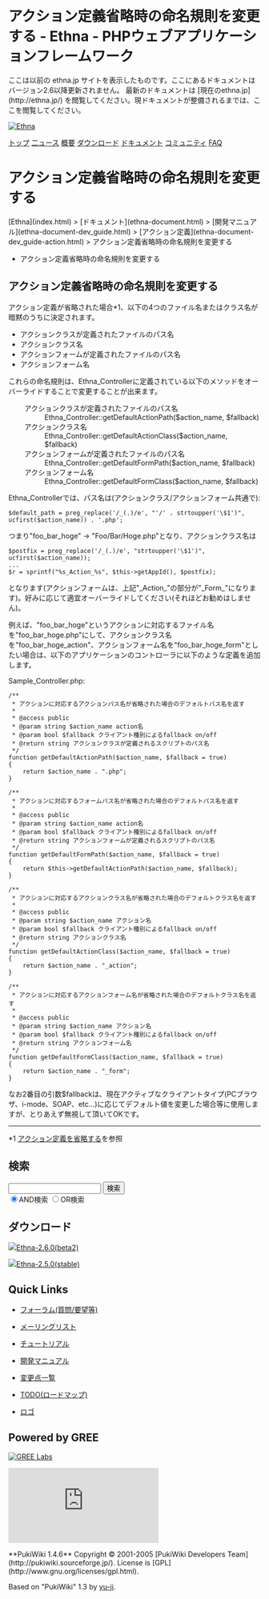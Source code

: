 # アクション定義省略時の命名規則を変更する - Ethna - PHPウェブアプリケーションフレームワーク</title>
 <link rel="stylesheet" href="skin/ethna/ethna.css" title="ethna" type="text/css" charset="utf-8">

 <link rel="alternate" type="application/rss+xml" title="RSS" href="cmd=rss.html">

 <script type="text/javascript" src="skin/trackback.js"></script>

</head>
ここは以前の ethna.jp サイトを表示したものです。ここにあるドキュメントはバージョン2.6以降更新されません。  
最新のドキュメントは [現在のethna.jp](http://ethna.jp/) を閲覧してください。現ドキュメントが整備されるまでは、ここを閲覧してください。

<!-- ??BEGIN id:wrapper --><!-- ?? Navigator ?? ======================================================= -->

[![Ethna](image/navlogo.gif)](/)

[トップ](ethna.html "ethna (11d)") [二ュース](ethna-news.html "ethna-news (11d)") [概要](ethna-about.html "ethna-about (11d)") [ダウンロード](ethna-download.html "ethna-download (25d)") [ドキュメント](ethna-document.html "ethna-document (884d)") [コミュニティ](ethna-community.html "ethna-community (619d)") [FAQ](ethna-document-faq.html "ethna-document-faq (1240d)")

<!-- ?? Header ?? ========================================================== -->

# アクション定義省略時の命名規則を変更する 

<!-- ?? Content ?? ========================================================= -->
<!-- ??BEGIN id:main -->
<!-- ??BEGIN id:wrap_content -->
<!-- ??BEGIN id:content -->
<!-- ??BEGIN id:page_navigator -->
<!-- ??END id:PageNavigator -->
<!-- ??BEGIN id:body --> [Ethna](index.html) > [ドキュメント](ethna-document.html) > [開発マニュアル](ethna-document-dev_guide.html) > [アクション定義](ethna-document-dev_guide-action.html) > アクション定義省略時の命名規則を変更する 

- アクション定義省略時の命名規則を変更する 

## アクション定義省略時の命名規則を変更する [](ethna-document-dev_guide-action-namingconvention.html#g2951490 "g2951490")

アクション定義が省略された場合\*1、以下の4つのファイル名またはクラス名が暗黙のうちに決定されます。

- アクションクラスが定義されたファイルのパス名
- アクションクラス名
- アクションフォームが定義されたファイルのパス名
- アクションフォーム名

これらの命名規則は、Ethna\_Controllerに定義されている以下のメソッドをオーバーライドすることで変更することが出来ます。

<dl class="list1" style="padding-left:16px;margin-left:16px">
<dt>アクションクラスが定義されたファイルのパス名</dt>
<dd>Ethna_Controller::getDefaultActionPath($action_name, $fallback)</dd>
<dt>アクションクラス名</dt>
<dd>Ethna_Controller::getDefaultActionClass($action_name, $fallback)</dd>
<dt>アクションフォームが定義されたファイルのパス名</dt>
<dd>Ethna_Controller::getDefaultFormPath($action_name, $fallback)</dd>
<dt>アクションフォーム名</dt>
<dd>Ethna_Controller::getDefaultFormClass($action_name, $fallback)</dd>
</dl>

Ethna\_Controllerでは、パス名は(アクションクラス/アクションフォーム共通で):

    $default_path = preg_replace('/_(.)/e', "'/' . strtoupper('\$1')",
    ucfirst($action_name)) . '.php';

つまり"foo\_bar\_hoge" -> "Foo/Bar/Hoge.php"となり、アクションクラス名は

    $postfix = preg_replace('/_(.)/e', "strtoupper('\$1')", ucfirst($action_name));
    ...
    $r = sprintf("%s_Action_%s", $this->getAppId(), $postfix);

となります(アクションフォームは、上記"\_Action\_"の部分が"\_Form\_"になります)。好みに応じて適宜オーバーライドしてください(それほどお勧めはしません)。

例えば、"foo\_bar\_hoge"というアクションに対応するファイル名を"foo\_bar\_hoge.php"にして、アクションクラス名を"foo\_bar\_hoge\_action"、アクションフォーム名を"foo\_bar\_hoge\_form"としたい場合は、以下のアプリケーションのコントローラに以下のような定義を追加します。

Sample\_Controller.php:

    /**
     * アクションに対応するアクションパス名が省略された場合のデフォルトパス名を返す
     *
     * @access public
     * @param string $action_name action名
     * @param bool $fallback クライアント種別によるfallback on/off
     * @return string アクションクラスが定義されるスクリプトのパス名
     */
    function getDefaultActionPath($action_name, $fallback = true)
    {
        return $action_name . ".php";
    }

    /**
     * アクションに対応するフォームパス名が省略された場合のデフォルトパス名を返す
     *
     * @access public
     * @param string $action_name action名
     * @param bool $fallback クライアント種別によるfallback on/off
     * @return string アクションフォームが定義されるスクリプトのパス名
     */
    function getDefaultFormPath($action_name, $fallback = true)
    {
        return $this->getDefaultActionPath($action_name, $fallback);
    }

    /**
     * アクションに対応するアクションクラス名が省略された場合のデフォルトクラス名を返す
     *
     * @access public
     * @param string $action_name アクション名
     * @param bool $fallback クライアント種別によるfallback on/off
     * @return string アクションクラス名
     */
    function getDefaultActionClass($action_name, $fallback = true)
    {
        return $action_name . "_action";
    }

    /**
     * アクションに対応するアクションフォーム名が省略された場合のデフォルトクラス名を返す
     *
     * @access public
     * @param string $action_name アクション名
     * @param bool $fallback クライアント種別によるfallback on/off
     * @return string アクションフォーム名
     */
    function getDefaultFormClass($action_name, $fallback = true)
    {
        return $action_name . "_form";
    }

なお2番目の引数$fallbackは、現在アクティブなクライアントタイプ(PCブラウザ、i-mode、SOAP、etc...)に応じてデフォルト値を変更した場合等に使用しますが、とりあえず無視して頂いてOKです。

<!-- ??END id:body -->
<!-- ??BEGIN id:summary --><!-- ??BEGIN id:note -->

* * *
\*1 [アクション定義を省略する](ethna-document-dev_guide-action-omit.html "ethna-document-dev\_guide-action-omit (1240d)")を参照  

<!-- ??END id:note -->
<!-- ??BEGIN id:trackback -->
<!-- ?? END id:trackback --><!-- ?? END id:attach -->
<!-- ?? END id:summary -->
<!-- ??END id:content -->
<!-- ?? END id:wrap_content --><!-- ??sidebar?? ========================================================== -->
<!-- ??BEGIN id:wrap_sidebar -->

<!-- ??BEGIN id:search_form -->

## 検索

<form action="http://ethna.jp/index.php?cmd=search" method="post">
            <input type="hidden" name="encode_hint" value="??">
            <input type="text" name="word" value="" size="20">
            <input type="submit" value="検索"><br>
            <input type="radio" name="type" value="AND" checked id="and_search"><label for="and_search">AND検索</label>
            <input type="radio" name="type" value="OR" id="or_search"><label for="or_search">OR検索</label>
    </form>

<!-- END id:search_form -->
<!-- ??BEGIN id:download_link -->

## ダウンロード

[![](image/minilogo.gif)Ethna-2.6.0(beta2)](ethna-download.html)

[![](image/minilogo.gif)Ethna-2.5.0(stable)](ethna-download.html)

<!-- END id:download_link -->
<!-- ??BEGIN id:download_link -->

## Quick Links

- [フォーラム(質問/要望等)](ethna-community-forum.html)
- [メーリングリスト](http://ml.ethna.jp/mailman/listinfo/users)

- [チュートリアル](ethna-document-tutorial.html)
- [開発マニュアル](ethna-document-dev_guide.html)
- [変更点一覧](ethna-document-changes.html)

- [TODO(ロードマップ)](TODO.html)
- [ロゴ](ethna-logo.html)

<!-- END id:download_link -->
<!-- ??BEGIN id:search_form -->

## Powered by GREE

 [![GREE Labs](http://labs.gree.jp/image/greelabs_logo.gif)](http://labs.gree.jp/)

<!-- END id:search_form -->
 [![SourceForge.jp](http://sourceforge.jp/sflogo.php?group_id=1343)](http://sourceforge.jp/)

<!-- ??END id:sidebar -->
<!-- ??END id:wrap_sidebar -->
<!-- ??END id:main --><!-- ?? Footer ?? ========================================================== -->
<!-- ??BEGIN id:footer -->
<!-- ??BEGIN id:copyright --> **PukiWiki 1.4.6** Copyright © 2001-2005 [PukiWiki Developers Team](http://pukiwiki.sourceforge.jp/). License is [GPL](http://www.gnu.org/licenses/gpl.html).  
 Based on "PukiWiki" 1.3 by [yu-ji](http://factage.com/yu-ji/).
<!-- ??END id:copyright -->
<!-- ??END id:footer --><!-- ?? END ?? ============================================================= -->
<!-- ??END id:wrapper -->
